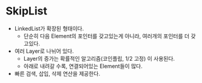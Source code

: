 # SkipList
- LinkedList가 확장된 형태이다.
  - 단순히 다음 Element의 포인터를 갖고있는게 아니라, 여러개의 포인터를 더 갖고있다.
- 여러 Layer로 나뉘어 있다.
  - Layer의 증가는 확률적인 알고리즘(코인플립, 1/2 고정) 이 사용된다.
  - 아래로 내려갈 수록, 연결되어있는 Element들이 많다.
- 빠른 검색, 삽입, 삭제 연산을 제공한다.
